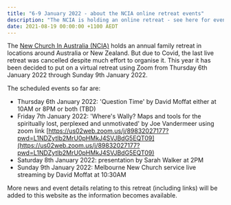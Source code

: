 ```yaml
---
title: "6-9 January 2022 - about the NCIA online retreat events"
description: "The NCIA is holding an online retreat - see here for event info"
date: 2021-08-19 00:00:00 +1100 AEDT
---
```


The [New Church In Australia (NCIA)](http://newchurch.net.au/) holds an annual family retreat in locations around Australia or New Zealand. But due to Covid, the last live retreat was cancelled despite much effort to organise it. This year it has been decided to put on a virtual retreat using Zoom from Thursday 6th January 2022 through Sunday 9th January 2022.

The scheduled events so far are:

- Thursday 6th January 2022: 'Question Time' by David Moffat either at 10AM or 8PM or both (TBD)
- Friday 7th January 2022: 'Where's Wally? Maps and tools for the spiritually lost, perplexed and unmotivated' by Joe Vandermeer using zoom link [https://us02web.zoom.us/j/89832027177?pwd=L1NDZytIb2MrU0pHMkJ4SVJBdG5EQT09](https://us02web.zoom.us/j/89832027177?pwd=L1NDZytIb2MrU0pHMkJ4SVJBdG5EQT09)
- Saturday 8th January 2022: presentation by Sarah Walker at 2PM
- Sunday 9th January 2022: Melbourne New Church service live streaming by David Moffat at 10:30AM

More news and event details relating to this retreat (including links) will be added to this website as the information becomes available.